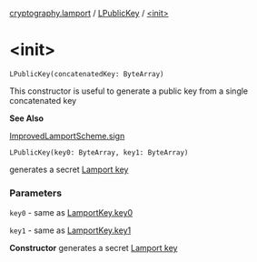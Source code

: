 [cryptography.lamport](../index.md) / [LPublicKey](index.md) / [&lt;init&gt;](.)

# &lt;init&gt;

`LPublicKey(concatenatedKey: ByteArray)`

This constructor is useful to generate a public key from a single concatenated key

**See Also**

[ImprovedLamportScheme.sign](../-improved-lamport-scheme/sign.md)

`LPublicKey(key0: ByteArray, key1: ByteArray)`

generates a secret [Lamport key](../-lamport-key/index.md)

### Parameters

`key0` - same as [LamportKey.key0](../-lamport-key/key0.md)

`key1` - same as [LamportKey.key1](../-lamport-key/key1.md)

**Constructor**
generates a secret [Lamport key](../-lamport-key/index.md)

